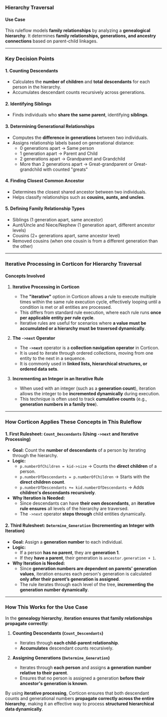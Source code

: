### **Hierarchy Traversal**  

#### **Use Case**  
This ruleflow models **family relationships** by analyzing a **genealogical hierarchy**. It determines **family relationships, generations, and ancestry connections** based on parent-child linkages.  

---

### **Key Decision Points**  

#### **1. Counting Descendants**  
- Calculates the **number of children** and **total descendants** for each person in the hierarchy.  
- Accumulates descendant counts recursively across generations.  

#### **2. Identifying Siblings**  
- Finds individuals who **share the same parent**, identifying **siblings**.  

#### **3. Determining Generational Relationships**  
- Computes the **difference in generations** between two individuals.  
- Assigns relationship labels based on generational distance:  
  - 0 generations apart → Same person  
  - 1 generation apart → Parent and Child  
  - 2 generations apart → Grandparent and Grandchild  
  - More than 2 generations apart → Great-grandparent or Great-grandchild with counted "greats"  

#### **4. Finding Closest Common Ancestor**  
- Determines the closest shared ancestor between two individuals.  
- Helps classify relationships such as **cousins, aunts, and uncles**.  

#### **5. Defining Family Relationship Types**  
-  Siblings (1 generation apart, same ancestor) 
- Aunt/Uncle and Niece/Nephew (1 generation apart, different ancestor levels) 
- Cousins (2+ generations apart, same ancestor level)
- Removed cousins (when one cousin is from a different generation than the other)

---

### **Iterative Processing in Corticon for Hierarchy Traversal**  

#### **Concepts Involved**  

1. **Iterative Processing in Corticon**  
   - The **"iterative"** option in Corticon allows a rule to execute multiple times within the same rule execution cycle, effectively looping until a condition is met or all entities are processed.  
   - This differs from standard rule execution, where each rule runs **once per applicable entity per rule cycle**.  
   - Iterative rules are useful for scenarios where **a value must be accumulated or a hierarchy must be traversed dynamically**.  

2. **The `->next` Operator**  
   - The **`->next`** operator is a **collection navigation operator** in Corticon.  
   - It is used to iterate through ordered collections, moving from one entity to the next in a sequence.  
   - It is commonly used in **linked lists, hierarchical structures, or ordered data sets**.  

3. **Incrementing an Integer in an Iterative Rule**  
   - When used with an integer (such as a **generation count**), iteration allows the integer to be **incremented dynamically** during execution.  
   - This technique is often used to track **cumulative counts** (e.g., **generation numbers in a family tree**).  

---

### **How Corticon Applies These Concepts in This Ruleflow**  

#### **1. First Rulesheet: `Count_Descendants` (Using `->next` and Iterative Processing)**  
- **Goal:** Count the **number of descendants** of a person by iterating through the hierarchy.  
- **Logic:**
  - `p.numberOfChildren = kid->size` → Counts the **direct children** of a person.  
  - `p.numberOfDescendants = p.numberOfChildren` → Starts with the **direct children count**.  
  - `p.numberOfDescendants += kid.numberOfDescendants` → Adds **children's descendants recursively**.  
- **Why Iteration is Needed:**  
  - Since descendants can have **their own descendants**, an **iterative rule ensures** all levels of the hierarchy are traversed.  
  - The `->next` operator **steps through** child entities dynamically.  

#### **2. Third Rulesheet: `Determine_Generation` (Incrementing an Integer with Iteration)**  
- **Goal:** Assign a **generation number** to each individual.  
- **Logic:**  
  - If a person **has no parent**, they are **generation 1**.  
  - If they **have a parent**, their generation is `ancestor.generation + 1`.  
- **Why Iteration is Needed:**  
  - Since **generation numbers are dependent on parents' generation values**, iteration ensures each person's generation is calculated **only after their parent’s generation is assigned**.  
  - The rule iterates through each level of the tree, **incrementing the generation number dynamically**.  

---

### **How This Works for the Use Case**  

In the **genealogy hierarchy**, **iteration ensures that family relationships propagate correctly**:

1. **Counting Descendants (`Count_Descendants`)**
   - Iterates through **each child-parent relationship**.  
   - **Accumulates** descendant counts recursively.  

2. **Assigning Generations (`Determine_Generation`)**
   - Iterates through **each person** and assigns **a generation number relative to their parent**.  
   - Ensures that no person is assigned a generation **before their ancestor's generation is known**.  

By using **iterative processing**, Corticon ensures that both descendant counts and generational numbers **propagate correctly across the entire hierarchy**, making it an effective way to process **structured hierarchical data dynamically**.